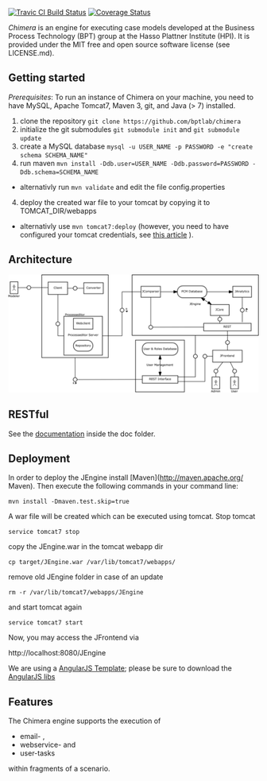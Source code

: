 [![Travic CI Build Status](https://travis-ci.org/BP2014W1/JEngine.svg?branch=dev)](https://travis-ci.org/BP2014W1/JEngine)
[![Coverage Status](https://coveralls.io/repos/BP2014W1/JEngine/badge.svg?branch=dev)](https://coveralls.io/r/BP2014W1/JEngine?branch=dev)


*Chimera* is an engine for executing case models developed at the Business Process Technology (BPT) group at the Hasso Plattner Institute (HPI). It is provided under the MIT free and open source software license (see LICENSE.md).

## Getting started

*Prerequisites*: To run an instance of Chimera on your machine, you need to have MySQL, Apache Tomcat7, Maven 3, git, and Java (> 7) installed.

1. clone the repository `git clone https://github.com/bptlab/chimera`
2. initialize the git submodules `git submodule init` and `git submodule update`
2. create a MySQL database `mysql -u USER_NAME -p PASSWORD -e "create schema SCHEMA_NAME"`
3. run maven `mvn install -Ddb.user=USER_NAME -Ddb.password=PASSWORD -Ddb.schema=SCHEMA_NAME`
  * alternativly run `mvn validate` and edit the file config.properties
4. deploy the created war file to your tomcat by copying it to TOMCAT_DIR/webapps
  * alternativly use `mvn tomcat7:deploy` (however, you need to have configured your tomcat credentials, see [this article](http://www.mkyong.com/maven/how-to-deploy-maven-based-war-file-to-tomcat/) ).

## Architecture

![alt Architecture](https://raw.githubusercontent.com/BP2014W1/JEngine/dev/docu/general/img/fmc-architecture-v2_4.png)

## RESTful

See the [documentation](https://github.com/BP2014W1/JEngine/raw/dev/docu/rest/JEngine_REST_Specs.pdf) inside the doc folder.


## Deployment

In order to deploy the JEngine install [Maven](http://maven.apache.org/ Maven).
Then execute the following commands in your command line:

    mvn install -Dmaven.test.skip=true

A war file will be created which can be executed using tomcat. Stop tomcat

    service tomcat7 stop

copy the JEngine.war in the tomcat webapp dir

    cp target/JEngine.war /var/lib/tomcat7/webapps/

remove old JEngine folder in case of an update

    rm -r /var/lib/tomcat7/webapps/JEngine

and start tomcat again

    service tomcat7 start

Now, you may access the JFrontend via

   http://localhost:8080/JEngine

We are using a [AngularJS Template](https://wrapbootstrap.com/theme/homer-responsive-admin-theme-WB055J451); please be sure to download the [AngularJS libs](https://docs.angularjs.org/misc/downloading)
   
## Features

The Chimera engine supports the execution of
* email- ,
* webservice- and
* user-tasks

within fragments of a scenario.

